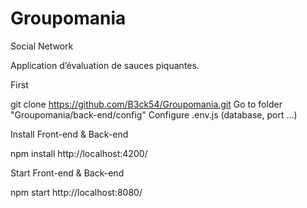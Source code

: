 # Groupomania
Social Network

Application d’évaluation de sauces piquantes.

First

git clone https://github.com/B3ck54/Groupomania.git
Go to folder "Groupomania/back-end/config" Configure .env.js (database, port ...)

Install Front-end & Back-end

npm install
http://localhost:4200/

Start Front-end & Back-end

npm start
http://localhost:8080/
